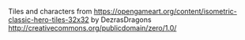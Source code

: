 Tiles and characters from https://opengameart.org/content/isometric-classic-hero-tiles-32x32
by DezrasDragons
http://creativecommons.org/publicdomain/zero/1.0/
